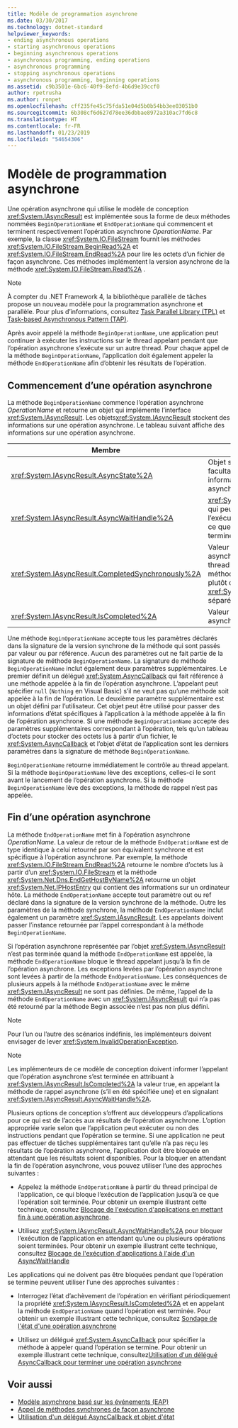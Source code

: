 ```yaml
---
title: Modèle de programmation asynchrone
ms.date: 03/30/2017
ms.technology: dotnet-standard
helpviewer_keywords:
- ending asynchronous operations
- starting asynchronous operations
- beginning asynchronous operations
- asynchronous programming, ending operations
- asynchronous programming
- stopping asynchronous operations
- asynchronous programming, beginning operations
ms.assetid: c9b3501e-6bc6-40f9-8efd-4b6d9e39ccf0
author: rpetrusha
ms.author: ronpet
ms.openlocfilehash: cff235fe45c75fda51e04d5b0b54bb3ee03051b0
ms.sourcegitcommit: 6b308cf6d627d78ee36dbbae8972a310ac7fd6c8
ms.translationtype: HT
ms.contentlocale: fr-FR
ms.lasthandoff: 01/23/2019
ms.locfileid: "54654306"
---
```

# <a name="asynchronous-programming-model-apm"></a>Modèle de programmation asynchrone
Une opération asynchrone qui utilise le modèle de conception <xref:System.IAsyncResult> est implémentée sous la forme de deux méthodes nommées `BeginOperationName` et `EndOperationName` qui commencent et terminent respectivement l’opération asynchrone *OperationName*. Par exemple, la classe <xref:System.IO.FileStream> fournit les méthodes <xref:System.IO.FileStream.BeginRead%2A> et <xref:System.IO.FileStream.EndRead%2A> pour lire les octets d’un fichier de façon asynchrone. Ces méthodes implémentent la version asynchrone de la méthode <xref:System.IO.FileStream.Read%2A> .  
  
> [!NOTE]
>  À compter du .NET Framework 4, la bibliothèque parallèle de tâches propose un nouveau modèle pour la programmation asynchrone et parallèle. Pour plus d’informations, consultez [Task Parallel Library (TPL)](../../../docs/standard/parallel-programming/task-parallel-library-tpl.md) et [Task-based Asynchronous Pattern (TAP)](../../../docs/standard/asynchronous-programming-patterns/task-based-asynchronous-pattern-tap.md).  
  
 Après avoir appelé la méthode `BeginOperationName`, une application peut continuer à exécuter les instructions sur le thread appelant pendant que l’opération asynchrone s’exécute sur un autre thread. Pour chaque appel de la méthode `BeginOperationName`, l’application doit également appeler la méthode `EndOperationName` afin d’obtenir les résultats de l’opération.  
  
## <a name="beginning-an-asynchronous-operation"></a>Commencement d’une opération asynchrone  
 La méthode `BeginOperationName` commence l’opération asynchrone *OperationName* et retourne un objet qui implémente l’interface <xref:System.IAsyncResult>. Les objets<xref:System.IAsyncResult> stockent des informations sur une opération asynchrone. Le tableau suivant affiche des informations sur une opération asynchrone.  
  
|Membre|Description|  
|------------|-----------------|  
|<xref:System.IAsyncResult.AsyncState%2A>|Objet spécifique à l'application facultatif qui contient les informations sur l'opération asynchrone.|  
|<xref:System.IAsyncResult.AsyncWaitHandle%2A>|<xref:System.Threading.WaitHandle> qui peut être utilisé pour bloquer l’exécution de l’application jusqu’à ce que l’opération asynchrone se termine.|  
|<xref:System.IAsyncResult.CompletedSynchronously%2A>|Valeur qui indique si l’opération asynchrone s’est terminée sur le thread utilisé pour appeler la méthode `BeginOperationName` plutôt que sur un thread <xref:System.Threading.ThreadPool> séparé.|  
|<xref:System.IAsyncResult.IsCompleted%2A>|Valeur qui indique si l’opération asynchrone est terminée.|  
  
 Une méthode `BeginOperationName` accepte tous les paramètres déclarés dans la signature de la version synchrone de la méthode qui sont passés par valeur ou par référence. Aucun des paramètres out ne fait partie de la signature de méthode `BeginOperationName`. La signature de méthode `BeginOperationName` inclut également deux paramètres supplémentaires. Le premier définit un délégué <xref:System.AsyncCallback> qui fait référence à une méthode appelée à la fin de l’opération asynchrone. L’appelant peut spécifier `null` (`Nothing` en Visual Basic) s’il ne veut pas qu’une méthode soit appelée à la fin de l’opération. Le deuxième paramètre supplémentaire est un objet défini par l’utilisateur. Cet objet peut être utilisé pour passer des informations d’état spécifiques à l’application à la méthode appelée à la fin de l’opération asynchrone. Si une méthode `BeginOperationName` accepte des paramètres supplémentaires correspondant à l’opération, tels qu’un tableau d’octets pour stocker des octets lus à partir d’un fichier, le <xref:System.AsyncCallback> et l’objet d’état de l’application sont les derniers paramètres dans la signature de méthode `BeginOperationName`.  
  
 `BeginOperationName` retourne immédiatement le contrôle au thread appelant. Si la méthode `BeginOperationName` lève des exceptions, celles-ci le sont avant le lancement de l’opération asynchrone. Si la méthode `BeginOperationName` lève des exceptions, la méthode de rappel n’est pas appelée.  
  
## <a name="ending-an-asynchronous-operation"></a>Fin d’une opération asynchrone  
 La méthode `EndOperationName` met fin à l’opération asynchrone *OperationName*. La valeur de retour de la méthode `EndOperationName` est de type identique à celui retourné par son équivalent synchrone et est spécifique à l’opération asynchrone. Par exemple, la méthode <xref:System.IO.FileStream.EndRead%2A> retourne le nombre d’octets lus à partir d’un <xref:System.IO.FileStream> et la méthode <xref:System.Net.Dns.EndGetHostByName%2A> retourne un objet <xref:System.Net.IPHostEntry> qui contient des informations sur un ordinateur hôte. La méthode `EndOperationName` accepte tout paramètre out ou ref déclaré dans la signature de la version synchrone de la méthode. Outre les paramètres de la méthode synchrone, la méthode `EndOperationName` inclut également un paramètre <xref:System.IAsyncResult>. Les appelants doivent passer l’instance retournée par l’appel correspondant à la méthode `BeginOperationName`.  
  
 Si l’opération asynchrone représentée par l’objet <xref:System.IAsyncResult> n’est pas terminée quand la méthode `EndOperationName` est appelée, la méthode `EndOperationName` bloque le thread appelant jusqu’à la fin de l’opération asynchrone. Les exceptions levées par l’opération asynchrone sont levées à partir de la méthode `EndOperationName`. Les conséquences de plusieurs appels à la méthode `EndOperationName` avec le même <xref:System.IAsyncResult> ne sont pas définies. De même, l’appel de la méthode `EndOperationName` avec un <xref:System.IAsyncResult> qui n’a pas été retourné par la méthode Begin associée n’est pas non plus défini.  
  
> [!NOTE]
>  Pour l’un ou l’autre des scénarios indéfinis, les implémenteurs doivent envisager de lever <xref:System.InvalidOperationException>.  
  
> [!NOTE]
>  Les implémenteurs de ce modèle de conception doivent informer l’appelant que l’opération asynchrone s’est terminée en attribuant à <xref:System.IAsyncResult.IsCompleted%2A> la valeur true, en appelant la méthode de rappel asynchrone (s’il en été spécifiée une) et en signalant <xref:System.IAsyncResult.AsyncWaitHandle%2A>.  
  
 Plusieurs options de conception s’offrent aux développeurs d’applications pour ce qui est de l’accès aux résultats de l’opération asynchrone. L’option appropriée varie selon que l’application peut exécuter ou non des instructions pendant que l’opération se termine. Si une application ne peut pas effectuer de tâches supplémentaires tant qu’elle n’a pas reçu les résultats de l’opération asynchrone, l’application doit être bloquée en attendant que les résultats soient disponibles. Pour la bloquer en attendant la fin de l’opération asynchrone, vous pouvez utiliser l’une des approches suivantes :  
  
-   Appelez la méthode `EndOperationName` à partir du thread principal de l’application, ce qui bloque l’exécution de l’application jusqu’à ce que l’opération soit terminée. Pour obtenir un exemple illustrant cette technique, consultez [Blocage de l'exécution d'applications en mettant fin à une opération asynchrone](../../../docs/standard/asynchronous-programming-patterns/blocking-application-execution-by-ending-an-async-operation.md).  
  
-   Utilisez <xref:System.IAsyncResult.AsyncWaitHandle%2A> pour bloquer l’exécution de l’application en attendant qu’une ou plusieurs opérations soient terminées. Pour obtenir un exemple illustrant cette technique, consultez [Blocage de l'exécution d'applications à l'aide d'un AsyncWaitHandle](../../../docs/standard/asynchronous-programming-patterns/blocking-application-execution-using-an-asyncwaithandle.md)  
  
 Les applications qui ne doivent pas être bloquées pendant que l’opération se termine peuvent utiliser l’une des approches suivantes :  
  
-   Interrogez l’état d’achèvement de l’opération en vérifiant périodiquement la propriété <xref:System.IAsyncResult.IsCompleted%2A> et en appelant la méthode `EndOperationName` quand l’opération est terminée. Pour obtenir un exemple illustrant cette technique, consultez [Sondage de l'état d'une opération asynchrone](../../../docs/standard/asynchronous-programming-patterns/polling-for-the-status-of-an-asynchronous-operation.md)  
  
-   Utilisez un délégué <xref:System.AsyncCallback> pour spécifier la méthode à appeler quand l’opération se termine. Pour obtenir un exemple illustrant cette technique, consultez[Utilisation d'un délégué AsyncCallback pour terminer une opération asynchrone](../../../docs/standard/asynchronous-programming-patterns/using-an-asynccallback-delegate-to-end-an-asynchronous-operation.md)  
  
## <a name="see-also"></a>Voir aussi

- [Modèle asynchrone basé sur les événements (EAP)](../../../docs/standard/asynchronous-programming-patterns/event-based-asynchronous-pattern-eap.md)
- [Appel de méthodes synchrones de façon asynchrone](../../../docs/standard/asynchronous-programming-patterns/calling-synchronous-methods-asynchronously.md)
- [Utilisation d'un délégué AsyncCallback et objet d'état](../../../docs/standard/asynchronous-programming-patterns/using-an-asynccallback-delegate-and-state-object.md)
